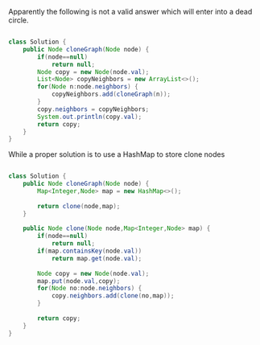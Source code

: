 

Apparently the following is not a valid answer which will enter into a dead circle.

```Java

class Solution {
    public Node cloneGraph(Node node) {
        if(node==null)
            return null;
        Node copy = new Node(node.val);
        List<Node> copyNeighbors = new ArrayList<>();
        for(Node n:node.neighbors) {
            copyNeighbors.add(cloneGraph(n));
        }
        copy.neighbors = copyNeighbors;
        System.out.println(copy.val);
        return copy;
    }
}

```

While a proper solution is to use a HashMap to store clone nodes

```Java

class Solution {
    public Node cloneGraph(Node node) {
        Map<Integer,Node> map = new HashMap<>();
        
        return clone(node,map);
    }
    
    public Node clone(Node node,Map<Integer,Node> map) {
        if(node==null)
            return null;
        if(map.containsKey(node.val))
            return map.get(node.val);
        
        Node copy = new Node(node.val);
        map.put(node.val,copy);
        for(Node no:node.neighbors) {
            copy.neighbors.add(clone(no,map));
        }
        
        return copy;
    }
}

```